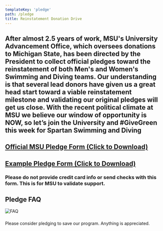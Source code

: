 ```yaml
---
templateKey: 'pledge'
path: /pledge
title: Reinstatement Donation Drive
---
```


## After almost 2.5 years of work, MSU's University Advancement Office, which oversees donations to Michigan State, has been directed by the President to collect official pledges toward the reinstatement of both Men's and Women's Swimming and Diving teams. Our understanding is that several lead donors have given us a great head start toward a viable reinstatement milestone and validating our original pledges will get us close. With the recent political climate at MSU we believe our window of opportunity is NOW, so let’s join the University and #GiveGreen this week for Spartan Swimming and Diving
## [Official MSU Pledge Form (Click to Download)](https://battle-for-msu-swim-dive.s3.amazonaws.com/Conditional+pledge+form+-+Swim+and+Dive.pdf)
## [Example Pledge Form (Click to Download)](https://battle-for-msu-swim-dive.s3.amazonaws.com/EXAMPLE+PLEDGE.pdf)

### Please do not provide credit card info or send checks with this form. This is for MSU to validate support.
## Pledge FAQ
![FAQ](https://battle-for-msu-swim-dive.s3.amazonaws.com/Pledge+Form+FAQ.png)

###
Please consider pledging to save our program. Anything is appreciated.
